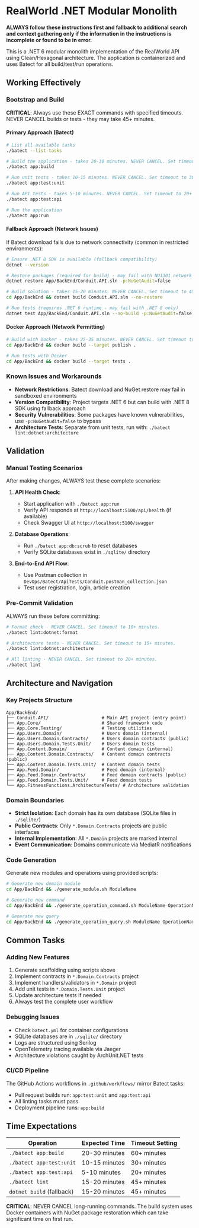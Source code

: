 # RealWorld .NET Modular Monolith

**ALWAYS follow these instructions first and fallback to additional search and context gathering only if the information in the instructions is incomplete or found to be in error.**

This is a .NET 6 modular monolith implementation of the RealWorld API using Clean/Hexagonal architecture. The application is containerized and uses Batect for all build/test/run operations.

## Working Effectively

### Bootstrap and Build
**CRITICAL**: Always use these EXACT commands with specified timeouts. NEVER CANCEL builds or tests - they may take 45+ minutes.

#### Primary Approach (Batect)
```bash
# List all available tasks
./batect --list-tasks

# Build the application - takes 20-30 minutes. NEVER CANCEL. Set timeout to 60+ minutes.
./batect app:build

# Run unit tests - takes 10-15 minutes. NEVER CANCEL. Set timeout to 30+ minutes.
./batect app:test:unit

# Run API tests - takes 5-10 minutes. NEVER CANCEL. Set timeout to 20+ minutes.
./batect app:test:api

# Run the application
./batect app:run
```

#### Fallback Approach (Network Issues)
If Batect download fails due to network connectivity (common in restricted environments):

```bash
# Ensure .NET 8 SDK is available (fallback compatibility)
dotnet --version

# Restore packages (required for build) - may fail with NU1301 network errors
dotnet restore App/BackEnd/Conduit.API.sln -p:NuGetAudit=false

# Build solution - takes 15-20 minutes. NEVER CANCEL. Set timeout to 45+ minutes.
cd App/BackEnd && dotnet build Conduit.API.sln --no-restore

# Run tests (requires .NET 6 runtime - may fail with .NET 8 only)
dotnet test App/BackEnd/Conduit.API.sln --no-build -p:NuGetAudit=false
```

#### Docker Approach (Network Permitting)
```bash
# Build with Docker - takes 25-35 minutes. NEVER CANCEL. Set timeout to 60+ minutes.
cd App/BackEnd && docker build --target publish .

# Run tests with Docker
cd App/BackEnd && docker build --target tests .
```

### Known Issues and Workarounds

- **Network Restrictions**: Batect download and NuGet restore may fail in sandboxed environments
- **Version Compatibility**: Project targets .NET 6 but can build with .NET 8 SDK using fallback approach
- **Security Vulnerabilities**: Some packages have known vulnerabilities, use `-p:NuGetAudit=false` to bypass
- **Architecture Tests**: Separate from unit tests, run with: `./batect lint:dotnet:architecture`

## Validation

### Manual Testing Scenarios
After making changes, ALWAYS test these complete scenarios:

1. **API Health Check**: 
   - Start application with `./batect app:run`
   - Verify API responds at `http://localhost:5100/api/health` (if available)
   - Check Swagger UI at `http://localhost:5100/swagger`

2. **Database Operations**:
   - Run `./batect app:db:scrub` to reset databases
   - Verify SQLite databases exist in `./sqlite/` directory

3. **End-to-End API Flow**:
   - Use Postman collection in `DevOps/Batect/ApiTests/Conduit.postman_collection.json`
   - Test user registration, login, article creation

### Pre-Commit Validation
ALWAYS run these before committing:
```bash
# Format check - NEVER CANCEL. Set timeout to 10+ minutes.
./batect lint:dotnet:format

# Architecture tests - NEVER CANCEL. Set timeout to 15+ minutes.
./batect lint:dotnet:architecture

# All linting - NEVER CANCEL. Set timeout to 20+ minutes.
./batect lint
```

## Architecture and Navigation

### Key Projects Structure
```
App/BackEnd/
├── Conduit.API/                    # Main API project (entry point)
├── App.Core/                       # Shared framework code
├── App.Core.Testing/               # Testing utilities
├── App.Users.Domain/               # Users domain (internal)
├── App.Users.Domain.Contracts/     # Users domain contracts (public)
├── App.Users.Domain.Tests.Unit/    # Users domain tests
├── App.Content.Domain/             # Content domain (internal)
├── App.Content.Domain.Contracts/   # Content domain contracts (public)
├── App.Content.Domain.Tests.Unit/  # Content domain tests
├── App.Feed.Domain/                # Feed domain (internal)
├── App.Feed.Domain.Contracts/      # Feed domain contracts (public)
├── App.Feed.Domain.Tests.Unit/     # Feed domain tests
└── App.FitnessFunctions.ArchitectureTests/ # Architecture validation
```

### Domain Boundaries
- **Strict Isolation**: Each domain has its own database (SQLite files in `./sqlite/`)
- **Public Contracts**: Only `*.Domain.Contracts` projects are public interfaces
- **Internal Implementation**: All `*.Domain` projects are marked internal
- **Event Communication**: Domains communicate via MediatR notifications

### Code Generation
Generate new modules and operations using provided scripts:
```bash
# Generate new domain module
cd App/BackEnd && ./generate_module.sh ModuleName

# Generate new command
cd App/BackEnd && ./generate_operation_command.sh ModuleName OperationName

# Generate new query  
cd App/BackEnd && ./generate_operation_query.sh ModuleName OperationName
```

## Common Tasks

### Adding New Features
1. Generate scaffolding using scripts above
2. Implement contracts in `*.Domain.Contracts` project
3. Implement handlers/validators in `*.Domain` project
4. Add unit tests in `*.Domain.Tests.Unit` project
5. Update architecture tests if needed
6. Always test the complete user workflow

### Debugging Issues
- Check `batect.yml` for container configurations
- SQLite databases are in `./sqlite/` directory
- Logs are structured using Serilog
- OpenTelemetry tracing available via Jaeger
- Architecture violations caught by ArchUnit.NET tests

### CI/CD Pipeline
The GitHub Actions workflows in `.github/workflows/` mirror Batect tasks:
- Pull request builds run: `app:test:unit` and `app:test:api`
- All linting tasks must pass
- Deployment pipeline runs: `app:build`

## Time Expectations

| Operation | Expected Time | Timeout Setting |
|-----------|--------------|-----------------|
| `./batect app:build` | 20-30 minutes | 60+ minutes |
| `./batect app:test:unit` | 10-15 minutes | 30+ minutes |
| `./batect app:test:api` | 5-10 minutes | 20+ minutes |
| `./batect lint` | 15-20 minutes | 45+ minutes |
| `dotnet build` (fallback) | 15-20 minutes | 45+ minutes |

**CRITICAL**: NEVER CANCEL long-running commands. The build system uses Docker containers with NuGet package restoration which can take significant time on first run.